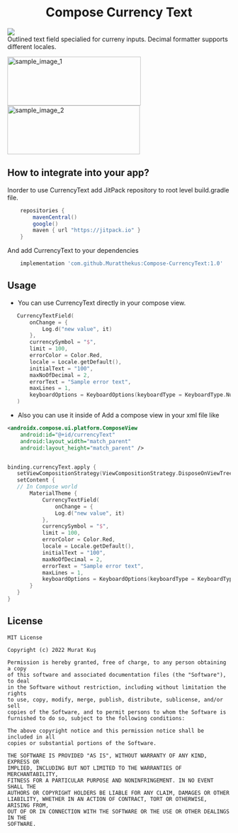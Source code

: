 <h1 align="center">Compose Currency Text</h1>
 <p align="center">

   <a href="https://jitpack.io/#Muratthekus/Compose-CurrencyText"> <img src="https://jitpack.io/v/Muratthekus/Compose-CurrencyText.svg" /></a>
   <br />
     Outlined text field specialied for curreny inputs. Decimal formatter supports different locales.
 </p>

<img width="301" height="110" alt="sample_image_1" src="https://user-images.githubusercontent.com/45212967/205649696-f90445cb-0491-44d5-8be9-d27643a8062f.png">
<img width="299"  height="110" alt="sample_image_2" src="https://user-images.githubusercontent.com/45212967/205650569-309533f4-f73f-4095-b221-082913cf18a1.png">


## How to integrate into your app?
Inorder to use CurrencyText add JitPack repository to root level build.gradle file.

```gradle
    repositories {
        mavenCentral()
        google()
        maven { url "https://jitpack.io" }
    }
```

And add CurrencyText to your dependencies

```gradle
    implementation 'com.github.Muratthekus:Compose-CurrencyText:1.0'
```

## Usage
- You can use CurrencyText directly in your compose view.
 ```kotlin
    CurrencyTextField(
        onChange = {
            Log.d("new value", it)
        },
        currencySymbol = "$",
        limit = 100,
        errorColor = Color.Red,
        locale = Locale.getDefault(),
        initialText = "100",
        maxNoOfDecimal = 2,
        errorText = "Sample error text",
        maxLines = 1,
        keyboardOptions = KeyboardOptions(keyboardType = KeyboardType.Number)
    )
 ```

- Also you can use it inside of
  Add a compose view in your xml file like
 ```xml
 <androidx.compose.ui.platform.ComposeView
     android:id="@+id/currencyText"
     android:layout_width="match_parent"
     android:layout_height="match_parent" />
 ```



 ```kotlin

binding.currencyText.apply {
    setViewCompositionStrategy(ViewCompositionStrategy.DisposeOnViewTreeLifecycleDestroyed)
    setContent {
    // In Compose world
        MaterialTheme {
            CurrencyTextField(
                onChange = {
                Log.d("new value", it)
            },
            currencySymbol = "$",
            limit = 100,
            errorColor = Color.Red,
            locale = Locale.getDefault(),
            initialText = "100",
            maxNoOfDecimal = 2,
            errorText = "Sample error text",
            maxLines = 1,
            keyboardOptions = KeyboardOptions(keyboardType = KeyboardType.Number))
        }
    }
}
 ```
## License
 ```
MIT License

Copyright (c) 2022 Murat Kuş

Permission is hereby granted, free of charge, to any person obtaining a copy
of this software and associated documentation files (the "Software"), to deal
in the Software without restriction, including without limitation the rights
to use, copy, modify, merge, publish, distribute, sublicense, and/or sell
copies of the Software, and to permit persons to whom the Software is
furnished to do so, subject to the following conditions:

The above copyright notice and this permission notice shall be included in all
copies or substantial portions of the Software.

THE SOFTWARE IS PROVIDED "AS IS", WITHOUT WARRANTY OF ANY KIND, EXPRESS OR
IMPLIED, INCLUDING BUT NOT LIMITED TO THE WARRANTIES OF MERCHANTABILITY,
FITNESS FOR A PARTICULAR PURPOSE AND NONINFRINGEMENT. IN NO EVENT SHALL THE
AUTHORS OR COPYRIGHT HOLDERS BE LIABLE FOR ANY CLAIM, DAMAGES OR OTHER
LIABILITY, WHETHER IN AN ACTION OF CONTRACT, TORT OR OTHERWISE, ARISING FROM,
OUT OF OR IN CONNECTION WITH THE SOFTWARE OR THE USE OR OTHER DEALINGS IN THE
SOFTWARE.
```

